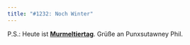 ```yaml
---
title: "#1232: Noch Winter"
---
```


P.S.: 
Heute ist <a href="http://www.fonflatter.de/dateien/kalender_fonflatter_2009.pdf"><strong>Murmeltiertag</strong></a>.  Grüße an Punxsutawney Phil.

